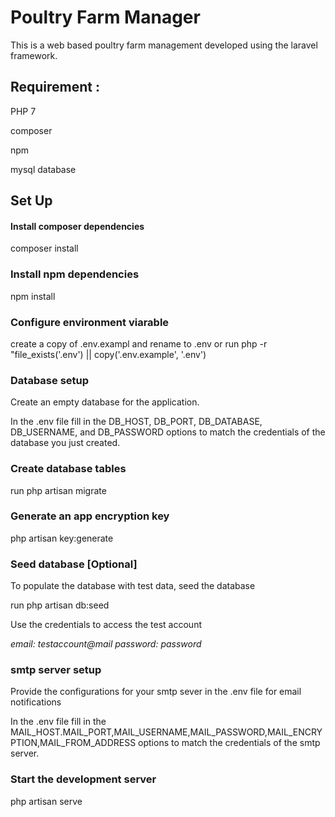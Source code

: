 # Poultry Farm Manager

This is a web based poultry farm management developed using the laravel framework.

## Requirement :

PHP 7

composer

npm

mysql database

## Set Up

#### Install composer dependencies

composer install

### Install npm dependencies

npm install

### Configure environment viarable

create a copy of .env.exampl and rename to .env
or
run php -r "file_exists('.env') || copy('.env.example', '.env')

### Database setup

Create an empty database for the application.

In the .env file fill in the DB_HOST, DB_PORT, DB_DATABASE, DB_USERNAME, and DB_PASSWORD options to match the credentials of the database you just created.

### Create database tables

run php artisan migrate

### Generate an app encryption key

php artisan key:generate

### Seed database [Optional]

To populate the database with test data, seed the database

run php artisan db:seed

Use the credentials to access the test account

_email: testaccount@mail
password: password_

### smtp server setup

Provide the configurations for your smtp sever in the .env file for email notifications

In the .env file fill in the MAIL_HOST.MAIL_PORT,MAIL_USERNAME,MAIL_PASSWORD,MAIL_ENCRYPTION,MAIL_FROM_ADDRESS options to match the credentials of the smtp server.

### Start the development server

php artisan serve
